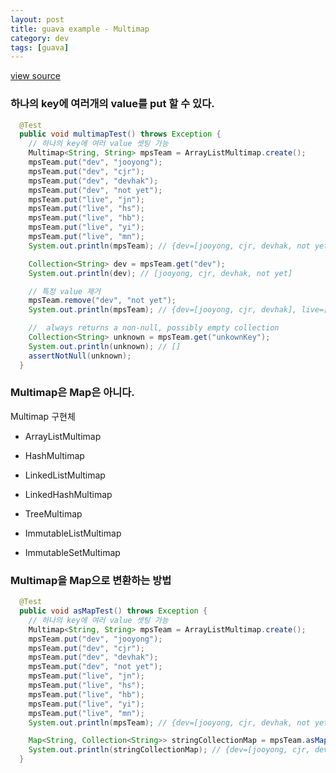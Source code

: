 ```yaml
---
layout: post
title: guava example - Multimap
category: dev
tags: [guava]
---
```


[view source](https://github.com/camon85/guava-example)


### 하나의 key에 여러개의 value를 put 할 수 있다.
```java
  @Test
  public void multimapTest() throws Exception {
    // 하나의 key에 여러 value 셋팅 가능
    Multimap<String, String> mpsTeam = ArrayListMultimap.create();
    mpsTeam.put("dev", "jooyong");
    mpsTeam.put("dev", "cjr");
    mpsTeam.put("dev", "devhak");
    mpsTeam.put("dev", "not yet");
    mpsTeam.put("live", "jn");
    mpsTeam.put("live", "hs");
    mpsTeam.put("live", "hb");
    mpsTeam.put("live", "yi");
    mpsTeam.put("live", "mn");
    System.out.println(mpsTeam); // {dev=[jooyong, cjr, devhak, not yet], live=[jn, hs, hb, yi, mn]}

    Collection<String> dev = mpsTeam.get("dev");
    System.out.println(dev); // [jooyong, cjr, devhak, not yet]

    // 특정 value 제거
    mpsTeam.remove("dev", "not yet");
    System.out.println(mpsTeam); // {dev=[jooyong, cjr, devhak], live=[jn, hs, hb, yi, mn]}

    //  always returns a non-null, possibly empty collection
    Collection<String> unknown = mpsTeam.get("unkownKey");
    System.out.println(unknown); // []
    assertNotNull(unknown);
  }
```

### Multimap은 Map은 아니다.
Multimap 구현체

- ArrayListMultimap

- HashMultimap

- LinkedListMultimap

- LinkedHashMultimap

- TreeMultimap

- ImmutableListMultimap

- ImmutableSetMultimap


### Multimap을 Map으로 변환하는 방법
```java
  @Test
  public void asMapTest() throws Exception {
    // 하나의 key에 여러 value 셋팅 가능
    Multimap<String, String> mpsTeam = ArrayListMultimap.create();
    mpsTeam.put("dev", "jooyong");
    mpsTeam.put("dev", "cjr");
    mpsTeam.put("dev", "devhak");
    mpsTeam.put("dev", "not yet");
    mpsTeam.put("live", "jn");
    mpsTeam.put("live", "hs");
    mpsTeam.put("live", "hb");
    mpsTeam.put("live", "yi");
    mpsTeam.put("live", "mn");
    System.out.println(mpsTeam); // {dev=[jooyong, cjr, devhak, not yet], live=[jn, hs, hb, yi, mn]}

    Map<String, Collection<String>> stringCollectionMap = mpsTeam.asMap();
    System.out.println(stringCollectionMap); // {dev=[jooyong, cjr, devhak, not yet], live=[jn, hs, hb, yi, mn]}
  }
```


